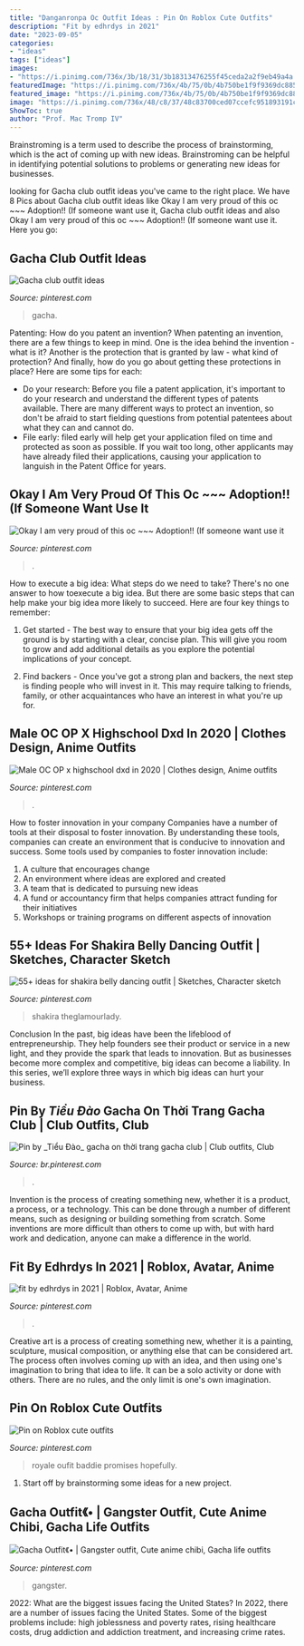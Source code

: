 ```yaml
---
title: "Danganronpa Oc Outfit Ideas : Pin On Roblox Cute Outfits"
description: "Fit by edhrdys in 2021"
date: "2023-09-05"
categories:
- "ideas"
tags: ["ideas"]
images:
- "https://i.pinimg.com/736x/3b/18/31/3b18313476255f45ceda2a2f9eb49a4a.jpg"
featuredImage: "https://i.pinimg.com/736x/4b/75/0b/4b750be1f9f9369dc88502a816dbb890.jpg"
featured_image: "https://i.pinimg.com/736x/4b/75/0b/4b750be1f9f9369dc88502a816dbb890.jpg"
image: "https://i.pinimg.com/736x/48/c8/37/48c83700ced07ccefc951893191c017c.jpg"
ShowToc: true
author: "Prof. Mac Tromp IV"
---
```



Brainstroming is a term used to describe the process of brainstorming, which is the act of coming up with new ideas. Brainstroming can be helpful in identifying potential solutions to problems or generating new ideas for businesses.

	

		
looking for Gacha club outfit ideas you've came to the right place. We have 8 Pics about Gacha club outfit ideas like Okay I am very proud of this oc ~~~ Adoption!! (If someone want use it, Gacha club outfit ideas and also Okay I am very proud of this oc ~~~ Adoption!! (If someone want use it. Here you go:
		
    
## Gacha Club Outfit Ideas

<img loading=lazy src="https://i.pinimg.com/736x/54/e1/d6/54e1d6cc4a49edd7b134086fd30f3275.jpg" onerror="this.onerror=null;this.src='https://tse2.mm.bing.net/th?id=OIP.MHX-6aZe2ceqdMdrIXXoPAHaGr&amp;pid=15.1';" alt="Gacha club outfit ideas">

_Source: pinterest.com_

>gacha. 

	

Patenting: How do you patent an invention?
When patenting an invention, there are a few things to keep in mind. One is the idea behind the invention - what is it? Another is the protection that is granted by law - what kind of protection? And finally, how do you go about getting these protections in place? Here are some tips for each: 
- Do your research: Before you file a patent application, it's important to do your research and understand the different types of patents available. There are many different ways to protect an invention, so don't be afraid to start fielding questions from potential patentees about what they can and cannot do. 
- File early: filed early will help get your application filed on time and protected as soon as possible. If you wait too long, other applicants may have already filed their applications, causing your application to languish in the Patent Office for years.

    
## Okay I Am Very Proud Of This Oc ~~~ Adoption!! (If Someone Want Use It

<img loading=lazy src="https://i.pinimg.com/736x/7b/88/11/7b8811109e96065acbe56899f58a2556.jpg" onerror="this.onerror=null;this.src='https://tse1.mm.bing.net/th?id=OIP.7920Eq9LD0k2csOpwGeDRwHaMi&amp;pid=15.1';" alt="Okay I am very proud of this oc ~~~ Adoption!! (If someone want use it">

_Source: pinterest.com_

>. 

	

How to execute a big idea: What steps do we need to take?
There's no one answer to how toexecute a big idea. But there are some basic steps that can help make your big idea more likely to succeed. Here are four key things to remember: 
1. Get started - The best way to ensure that your big idea gets off the ground is by starting with a clear, concise plan. This will give you room to grow and add additional details as you explore the potential implications of your concept. 

2. Find backers - Once you've got a strong plan and backers, the next step is finding people who will invest in it. This may require talking to friends, family, or other acquaintances who have an interest in what you're up for.

    
## Male OC OP X Highschool Dxd In 2020 | Clothes Design, Anime Outfits

<img loading=lazy src="https://i.pinimg.com/736x/4b/75/0b/4b750be1f9f9369dc88502a816dbb890.jpg" onerror="this.onerror=null;this.src='https://tse2.mm.bing.net/th?id=OIP.X7z7VGe6ct10pMAacfy64gHaK_&amp;pid=15.1';" alt="Male OC OP x highschool dxd in 2020 | Clothes design, Anime outfits">

_Source: pinterest.com_

>. 

	

How to foster innovation in your company
Companies have a number of tools at their disposal to foster innovation. By understanding these tools, companies can create an environment that is conducive to innovation and success. 
Some tools used by companies to foster innovation include: 

1. A culture that encourages change 
2. An environment where ideas are explored and created 
3. A team that is dedicated to pursuing new ideas 
4. A fund or accountancy firm that helps companies attract funding for their initiatives 
5. Workshops or training programs on different aspects of innovation 

    
## 55+ Ideas For Shakira Belly Dancing Outfit | Sketches, Character Sketch

<img loading=lazy src="https://i.pinimg.com/736x/40/d7/77/40d777800d503175bbebb53307278f48.jpg" onerror="this.onerror=null;this.src='https://tse2.mm.bing.net/th?id=OIP.Udw7wa2aet7BETGUJlBMBQAAAA&amp;pid=15.1';" alt="55+ ideas for shakira belly dancing outfit | Sketches, Character sketch">

_Source: pinterest.com_

>shakira theglamourlady. 

	

Conclusion
In the past, big ideas have been the lifeblood of entrepreneurship. They help founders see their product or service in a new light, and they provide the spark that leads to innovation. But as businesses become more complex and competitive, big ideas can become a liability. In this series, we’ll explore three ways in which big ideas can hurt your business.

    
## Pin By _Tiểu Đào_ Gacha On Thời Trang Gacha Club | Club Outfits, Club

<img loading=lazy src="https://i.pinimg.com/736x/48/c8/37/48c83700ced07ccefc951893191c017c.jpg" onerror="this.onerror=null;this.src='https://tse1.mm.bing.net/th?id=OIP.1i7y3-5p7WBn8RGwBjmvEAHaHa&amp;pid=15.1';" alt="Pin by _Tiểu Đào_ gacha on thời trang gacha club | Club outfits, Club">

_Source: br.pinterest.com_

>. 

	

Invention is the process of creating something new, whether it is a product, a process, or a technology. This can be done through a number of different means, such as designing or building something from scratch. Some inventions are more difficult than others to come up with, but with hard work and dedication, anyone can make a difference in the world.

    
## Fit By Edhrdys In 2021 | Roblox, Avatar, Anime

<img loading=lazy src="https://i.pinimg.com/736x/d9/de/71/d9de71a7fa099f32a0bc841dc35d4061.jpg" onerror="this.onerror=null;this.src='https://tse1.mm.bing.net/th?id=OIP.GPqVrZ3JpZJs3KqtJOmyrwHaOb&amp;pid=15.1';" alt="fit by edhrdys in 2021 | Roblox, Avatar, Anime">

_Source: pinterest.com_

>. 

	

Creative art is a process of creating something new, whether it is a painting, sculpture, musical composition, or anything else that can be considered art. The process often involves coming up with an idea, and then using one's imagination to bring that idea to life. It can be a solo activity or done with others. There are no rules, and the only limit is one's own imagination.

    
## Pin On Roblox Cute Outfits

<img loading=lazy src="https://i.pinimg.com/736x/41/d0/60/41d060f75869cc7c3a7846b8b827fa74.jpg" onerror="this.onerror=null;this.src='https://tse3.mm.bing.net/th?id=OIP.Kaq6v2O66roExlvthykfjQHaHa&amp;pid=15.1';" alt="Pin on Roblox cute outfits">

_Source: pinterest.com_

>royale oufit baddie promises hopefully. 

	

1. Start off by brainstorming some ideas for a new project.

    
## Gacha Outfit《• | Gangster Outfit, Cute Anime Chibi, Gacha Life Outfits

<img loading=lazy src="https://i.pinimg.com/736x/3b/18/31/3b18313476255f45ceda2a2f9eb49a4a.jpg" onerror="this.onerror=null;this.src='https://tse4.mm.bing.net/th?id=OIP.BZVNVeeoQRrb549-ph_fYgHaHh&amp;pid=15.1';" alt="Gacha Outfit《• | Gangster outfit, Cute anime chibi, Gacha life outfits">

_Source: pinterest.com_

>gangster. 

	

2022: What are the biggest issues facing the United States?
In 2022, there are a number of issues facing the United States. Some of the biggest problems include: high joblessness and poverty rates, rising healthcare costs, drug addiction and addiction treatment, and increasing crime rates.

